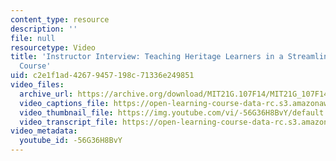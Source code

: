 ```yaml
---
content_type: resource
description: ''
file: null
resourcetype: Video
title: 'Instructor Interview: Teaching Heritage Learners in a Streamlined Language
  Course'
uid: c2e1f1ad-4267-9457-198c-71336e249851
video_files:
  archive_url: https://archive.org/download/MIT21G.107F14/MIT21G_107F14_Streamlined_300k.mp4
  video_captions_file: https://open-learning-course-data-rc.s3.amazonaws.com/21g-107-chinese-i-streamlined-fall-2014/1207210de11953aaba9e71df20916efa_-56G36H8BvY.vtt
  video_thumbnail_file: https://img.youtube.com/vi/-56G36H8BvY/default.jpg
  video_transcript_file: https://open-learning-course-data-rc.s3.amazonaws.com/21g-107-chinese-i-streamlined-fall-2014/7487cdf785bf38c29defa284b28d1c8b_-56G36H8BvY.pdf
video_metadata:
  youtube_id: -56G36H8BvY
---
```

